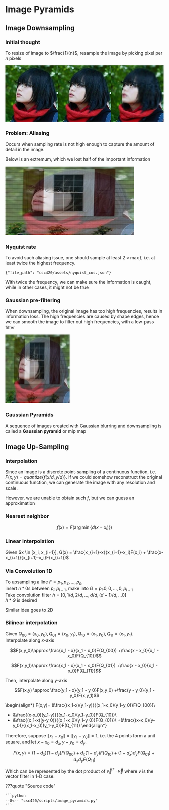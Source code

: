 # Image Pyramids

## Image Downsampling

### Initial thought
To resize of image to $\frac{1}{n}$, resample the image by picking pixel per $n$ pixels
    
![png](assets/image_downsample.jpg)

### Problem: Aliasing
Occurs when sampling rate is not high enough to capture the amount of detail in the image. 

Below is an extremum, which we lost half of the important information
    
![png](assets/image_downsample_2.jpg)

### Nyquist rate 
To avoid such aliasing issue, one should sample at least $2\times \max{f}$, i.e. at least twice the highest frequency. 

```plotly
{"file_path": "csc420/assets/nyquist_cos.json"}
```

With twice the frequency, we can make sure the information is caught, while in other cases, it might not be true


### Gaussian pre-filtering

When downsampling, the original image has too high frequencies, results in information loss. The high frequencies are caused by shape edges, hence we can smooth the image to filter out high frequencies, with a low-pass filter

![png](assets/image_downsample_3.jpg)

### Gaussian Pyramids
A sequence of images created with Gaussian blurring and downsampling is called a __Gaussian pyramid__ or mip map

## Image Up-Sampling

### Interpolation
Since an image is a discrete point-sampling of a continuous function, i.e. $F(x,y) = quantize\{f(x/d, y/d)\}$. If we could somehow reconstruct the original continuous function, we can generate the image with any resolution and scale. 

However, we are unable to obtain such $f$, but we can guess an approximation

### Nearest neighbor

$$f(x) = F(\arg\min\{d(x - x_i)\})$$

### Linear interpolation

Given $x \in [x_i, x_{i+1}], G(x) = \frac{x_{i+1}-x}{x_{i+1}-x_i}F(x_i) + \frac{x-x_{i+1}}{x_{i+1}-x_i}F(x_{i+1})$

### Via Convolution 1D
To upsampling a line $F= p_1, p_2, ..., p_n$,  
insert $n*0$s between $p_i, p_{i+1}$, make into $G = p_i. 0, 0, ..., 0, p_{i+1}$  
Take convolution filter $h = [0, 1/d, 2/d, ..., d/d, (d-1)/d, ... 0]$   
$h*G$ is desired 

Similar idea goes to 2D

### Bilinear interpolation
Given $Q_{00}=(x_0,y_0), Q_{01}=(x_0, y_1), Q_{10}=(x_1,y_0), Q_{11}=(x_1,y_1)$.  
Interpolate along $x$-axis

$$F(x,y_0)\approx \frac{x_1 - x}{x_1 - x_0}F(Q_{00}) +\frac{x - x_0}{x_1 - x_0}F(Q_{10})$$

$$F(x,y_1)\approx \frac{x_1 - x}{x_1 - x_0}F(Q_{01}) +\frac{x - x_0}{x_1 - x_0}F(Q_{11})$$

Then, interpolate along $y$-axis

$$F(x,y) \approx \frac{y_1 - x}{y_1 - y_0}F(x,y_0) +\frac{y - y_0}{y_1 - y_0}F(x,y_1)$$

\begin{align*}
 F(x,y)= &\frac{(x_1-x)(y_1-y)}{(x_1-x_0)(y_1-y_0)}F(Q_{00})\\
+ &\frac{(x-x_0)(y_1-y)}{(x_1-x_0)(y_1-y_0)}F(Q_{10})\\
+ &\frac{(x_1-x)(y-y_0)}{(x_1-x_0)(y_1-y_0)}F(Q_{01})\\
+&\frac{(x-x_0)(y-y_0)}{(x_1-x_0)(y_1-y_0)}F(Q_{11})
\end{align*}

Therefore, suppose $\|x_1-x_0\| = \|y_1-y_0\| = 1$, i.e. the 4 points form a unit square, and let $x-x_0 = d_x, y-y_0 = d_y$. 

$$F(x,y)=(1-d_x)(1-d_y)F(Q_{00})+d_x(1-d_y)F(Q_{10}) + (1-d_x)d_yF(Q_{01}) + d_xd_yF(Q_{11})$$

Which can be represented by the dot product of $\vec v^T \cdot \vec v$ where $v$ is the vector filter in 1-D case. 

???quote "Source code"

    ```python
    --8<-- "csc420/scripts/image_pyramids.py"
    ```